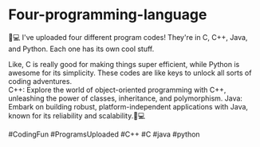 # Four-programming-language


📂💻 I've uploaded four different program codes! They're in C, C++, Java, and Python. Each one has its own cool stuff.

Like, C is really good for making things super efficient, 
while Python is awesome for its simplicity. These codes are like keys to unlock all sorts of coding adventures.  
C++: Explore the world of object-oriented programming with C++, unleashing the power of classes, inheritance, and polymorphism.
 Java: Embark on building robust, platform-independent applications with Java, known for its reliability and scalability.💫💻 

#CodingFun #ProgramsUploaded #C++ #C #java #python

